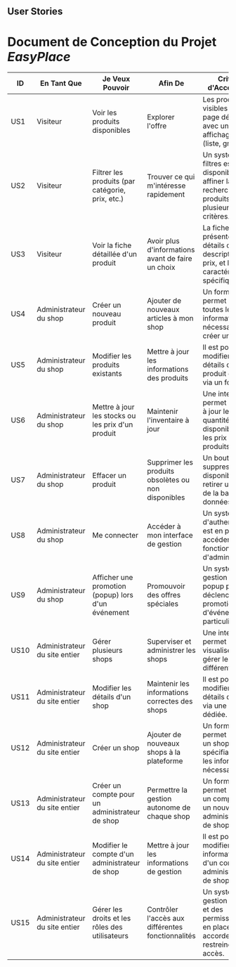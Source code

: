 ## User Stories

# Document de Conception du Projet _EasyPlace_

| ID   | En Tant Que                   | Je Veux Pouvoir                                    | Afin De                                             | Critères d'Acceptation                                                                                    |
| ---- | ----------------------------- | -------------------------------------------------- | --------------------------------------------------- | --------------------------------------------------------------------------------------------------------- |
| US1  | Visiteur                      | Voir les produits disponibles                      | Explorer l'offre                                    | Les produits sont visibles sur une page dédiée avec un affichage simple (liste, grille, etc.).            |
| US2  | Visiteur                      | Filtrer les produits (par catégorie, prix, etc.)   | Trouver ce qui m'intéresse rapidement               | Un système de filtres est disponible pour affiner la recherche des produits selon plusieurs critères.     |
| US3  | Visiteur                      | Voir la fiche détaillée d'un produit               | Avoir plus d'informations avant de faire un choix   | La fiche produit présente des détails comme la description, le prix, et les caractéristiques spécifiques. |
| US4  | Administrateur du shop        | Créer un nouveau produit                           | Ajouter de nouveaux articles à mon shop             | Un formulaire permet de saisir toutes les informations nécessaires pour créer un produit.                 |
| US5  | Administrateur du shop        | Modifier les produits existants                    | Mettre à jour les informations des produits         | Il est possible de modifier les détails d'un produit existant via un formulaire.                          |
| US6  | Administrateur du shop        | Mettre à jour les stocks ou les prix d'un produit  | Maintenir l'inventaire à jour                       | Une interface permet de mettre à jour les quantités disponibles ou les prix des produits.                 |
| US7  | Administrateur du shop        | Effacer un produit                                 | Supprimer les produits obsolètes ou non disponibles | Un bouton de suppression est disponible pour retirer un produit de la base de données.                    |
| US8  | Administrateur du shop        | Me connecter                                       | Accéder à mon interface de gestion                  | Un système d'authentification est en place pour accéder aux fonctionnalités d'administration.             |
| US9  | Administrateur du shop        | Afficher une promotion (popup) lors d'un événement | Promouvoir des offres spéciales                     | Un système de gestion de popup permet de déclencher des promotions lors d'événements particuliers.        |
| US10 | Administrateur du site entier | Gérer plusieurs shops                              | Superviser et administrer les shops                 | Une interface permet de visualiser et gérer les différents shops.                                         |
| US11 | Administrateur du site entier | Modifier les détails d'un shop                     | Maintenir les informations correctes des shops      | Il est possible de modifier les détails d'un shop via une interface dédiée.                               |
| US12 | Administrateur du site entier | Créer un shop                                      | Ajouter de nouveaux shops à la plateforme           | Un formulaire permet de créer un shop en spécifiant toutes les informations nécessaires.                  |
| US13 | Administrateur du site entier | Créer un compte pour un administrateur de shop     | Permettre la gestion autonome de chaque shop        | Un formulaire permet de créer un compte pour un nouvel administrateur de shop.                            |
| US14 | Administrateur du site entier | Modifier le compte d'un administrateur de shop     | Mettre à jour les informations de gestion           | Il est possible de modifier les informations d'un compte administrateur de shop.                          |
| US15 | Administrateur du site entier | Gérer les droits et les rôles des utilisateurs     | Contrôler l'accès aux différentes fonctionnalités   | Un système de gestion des rôles et des permissions est en place pour accorder ou restreindre des accès.   |
